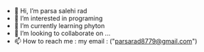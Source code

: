 - 👋 Hi, I’m parsa salehi rad 
- 👀 I’m interested in programing 
- 🌱 I’m currently learning phyton 
- 💞️ I’m looking to collaborate on ...
- 📫 How to reach me : my email : ("parsarad8779@gmail.com")

<!---
parsa5/parsa5 is a ✨ special ✨ repository because its `README.md` (this file) appears on your GitHub profile.
You can click the Preview link to take a look at your changes.
--->
